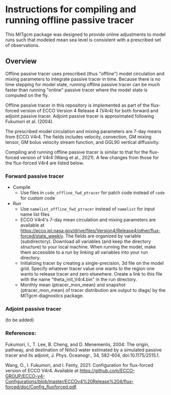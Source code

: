 # Instructions for compiling and running offline passive tracer
This MITgcm package was designed to provide online adjustments to model runs such that modeled mean sea level is consistent with a prescribed set of observations.

## Overview
Offline passive tracer uses prescribed (thus "offline") model circulation and mixing parameters to integrate passive tracer in time. Because there is no time stepping for model state, running offline passive tracer can be much faster than running "online" passive tracer where the model state is computed on the fly. 
  
Offline passive tracer in this repository is implemented as part of the flux-forced version of ECCO Version 4 Release 4 (V4r4) for both forward and adjoint passive tracer. Adjoint passive tracer is approximated following Fukumori et al. (2004).

The prescribed model circulation and mixing parameters are 7-day means from ECCO V4r4. The fields includes velocity, convection, GM mixing tensor, GM bolus velocity stream function, and GGL90 vertical diffusivity. 

Compiling and running offline passive tracer is similar to that for the flux-forced version of V4r4 (Wang et al., 2021). A few changes from those for the flux-forced V4r4 are listed below. 

### Forward passive tracer 

- Compile 
  - Use files in ``code_offline_fwd_ptracer`` for patch code instead of ``code`` for custom code
- Run
  - Use ``namelist_offline_fwd_ptracer`` instead of ``namelist`` for input name list files
  - ECCO V4r4's 7-day mean circulation and mixing parameters are available at https://ecco.jpl.nasa.gov/drive/files/Version4/Release4/other/flux-forced/state_weekly. The fields are organized by variable (subdirectory). Download all variables (and keep the directory structure) to your local machine. When running the model, make them accessible to a run by linking all variables into your run directory.  
  - Initializing tracer by creating a single-precision, 3d file on the model grid. Specify whatever tracer value one wants to the region one wants to release tracer and zero elsewhere. Create a link to this file with the name "theta_init_V4r4.bin" in the run directory.
  - Monthly mean (ptracer_mon_mean) and snapshot (ptracer_mon_mean) of tracer distribution are output to diags/ by the MITgcm diagnostics package. 
       
### Adjoint passive tracer 
  (to be added)

### References:

Fukumori, I., T. Lee, B. Cheng, and D. Menemenlis, 2004: The origin, pathway, and destination of Niño3 water estimated by a simulated passive tracer and its adjoint, J. Phys. Oceanogr., 34, 582-604, doi:10.1175/2515.1.

Wang, O., I. Fukumori, and I. Fenty, 2021: Configuration for flux-forced version of ECCO V4r4. Available at https://github.com/ECCO-GROUP/ECCO-v4-Configurations/blob/master/ECCOv4%20Release%204/flux-forced/doc/Config_fluxforced.pdf.
